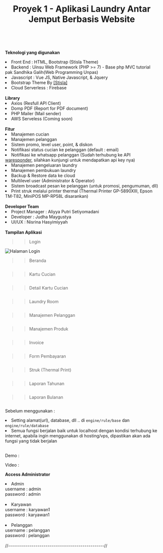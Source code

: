 <h1 align="center">Proyek 1 - Aplikasi Laundry Antar Jemput Berbasis Website</h1>
<br>
<span align="center">

</span>

<br/><br/>
<b>Teknologi yang digunakan</b>
<li>Front End : HTML, Bootstrap (Stisla Theme)</li>
<li>Backend : Uinsu Web Framework (PHP >= 7) - Base php MVC tutorial pak Sandhika Galih(Web Programming Unpas)</li>
<li>Javascript : Vue JS, Native Javascript, & Jquery</li>
<li>Bootstrap Theme By <a href='https://demo.getstisla.com/index.html'>[Stisla]</a></li>
<li>Cloud Serverless : Firebase</li>
<br/>
<b>Library</b>
<li>Axios (Resfull API Client)</li>
<li>Domp PDF (Report for PDF document)</li>
<li>PHP Mailer (Mail sender)</li>
<li>AWS Serveless (Coming soon)</li>
<br/>
<b>Fitur</b>
<li> Manajemen cucian</li>
<li> Manajemen pelanggan</li>
<li> Sistem promo, level user, point, & diskon</li>
<li> Notifikasi status cucian ke pelanggan (default : email)</li>
<li> Notifikasi ke whatsapp pelanggan (Sudah terhubung ke API <a href='https://waresponder.co.id'>waresponder</a>, silahkan kunjungi untuk mendapatkan api key nya)</li>
<li> Manajemen pengeluaran laundry</li>
<li> Manajemen pembukuan laundry</li>
<li> Backup & Restore data ke cloud</li>
<li> Multilevel user (Administrator & Operator)</li>
<li> Sistem broadcast pesan ke pelanggan (untuk promosi, pengumuman, dll)</li>
<li> Print struk melalui printer thermal (Thermal Printer GP-5890XIII, Epson TM-T82, MiniPOS MP-RP58L disarankan)</li>
<br/>
<b>Developer Team</b>
<li> Project Manager : Aliyya Putri Setiyomadani</li>
<li> Developer : Judha Maygustya</li>
<li> UI/UX : Nisrina Hasyimiyyah</li>
<br/>
<b>Tampilan Aplikasi</b>
<br/>

>> Login

![Halaman Login](https://user-images.githubusercontent.com/95596815/163185309-d31fbd9e-44c8-43ac-b19e-b5dea616cb80.png)

>> Beranda

<img src=''>

>> Kartu Cucian

<img src=''>

>> Detail Kartu Cucian 

<img src=''>

>> Laundry Room

<img src=''>

>> Manajemen Pelanggan

<img src=''>

>> Manajemen Produk

<img src=''>

>> Invoice

<img src=''>

>> Form Pembayaran

<img src=''>

>> Struk (Thermal Print)

<img src=''>

>> Laporan Tahunan

<img src=''>

>> Laporan Bulanan 

<img src=' '>

<br/>

Sebelum menggunakan : <br/>
<li> Setting alamat(url), database, dll ..  di <code>engine/rule/base</code> dan <code>engine/rule/database</code> </li>
<li> Semua fungsi berjalan baik untuk localhost dengan kondisi terhubung ke internet, apabila  ingin menggunakan di hosting/vps, dipastikan akan ada fungsi yang tidak berjalan </li>
<br/>

Demo : 

Video : 

<b>Access Administrator</b><br/>
<li>Admin</li>
username : admin<br/>
password : admin<br/></br>
<li>Karyawan</li>
username : karyawan1<br/>
password : karyawan1<br/></br>
<li>Pelanggan</li>
username : pelanggan<br/>
password : pelanggan<br/></br>
//-------------------------------------------------//
